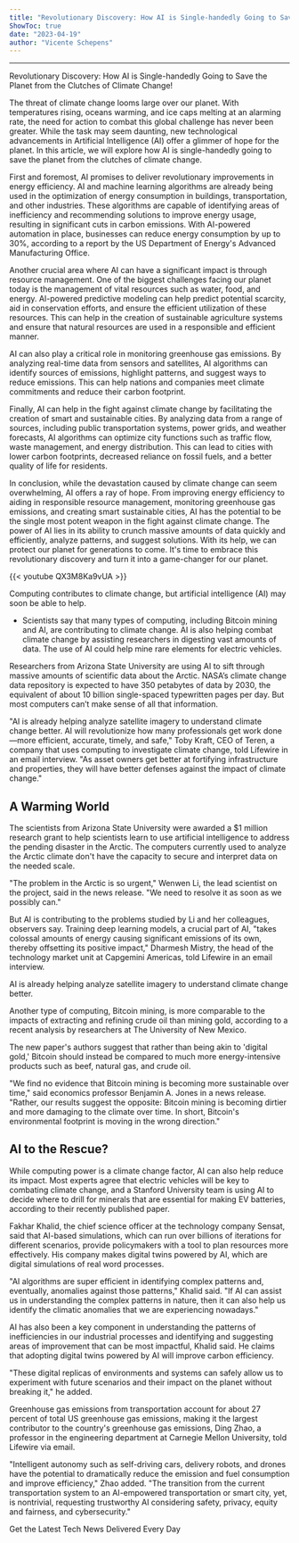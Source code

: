 ```yaml
---
title: "Revolutionary Discovery: How AI is Single-handedly Going to Save the Planet from the Clutches of Climate Change!"
ShowToc: true 
date: "2023-04-19"
author: "Vicente Schepens"
---
```

*****
Revolutionary Discovery: How AI is Single-handedly Going to Save the Planet from the Clutches of Climate Change!

The threat of climate change looms large over our planet. With temperatures rising, oceans warming, and ice caps melting at an alarming rate, the need for action to combat this global challenge has never been greater. While the task may seem daunting, new technological advancements in Artificial Intelligence (AI) offer a glimmer of hope for the planet. In this article, we will explore how AI is single-handedly going to save the planet from the clutches of climate change.

First and foremost, AI promises to deliver revolutionary improvements in energy efficiency. AI and machine learning algorithms are already being used in the optimization of energy consumption in buildings, transportation, and other industries. These algorithms are capable of identifying areas of inefficiency and recommending solutions to improve energy usage, resulting in significant cuts in carbon emissions. With AI-powered automation in place, businesses can reduce energy consumption by up to 30%, according to a report by the US Department of Energy's Advanced Manufacturing Office.

Another crucial area where AI can have a significant impact is through resource management. One of the biggest challenges facing our planet today is the management of vital resources such as water, food, and energy. AI-powered predictive modeling can help predict potential scarcity, aid in conservation efforts, and ensure the efficient utilization of these resources. This can help in the creation of sustainable agriculture systems and ensure that natural resources are used in a responsible and efficient manner.

AI can also play a critical role in monitoring greenhouse gas emissions. By analyzing real-time data from sensors and satellites, AI algorithms can identify sources of emissions, highlight patterns, and suggest ways to reduce emissions. This can help nations and companies meet climate commitments and reduce their carbon footprint.

Finally, AI can help in the fight against climate change by facilitating the creation of smart and sustainable cities. By analyzing data from a range of sources, including public transportation systems, power grids, and weather forecasts, AI algorithms can optimize city functions such as traffic flow, waste management, and energy distribution. This can lead to cities with lower carbon footprints, decreased reliance on fossil fuels, and a better quality of life for residents.

In conclusion, while the devastation caused by climate change can seem overwhelming, AI offers a ray of hope. From improving energy efficiency to aiding in responsible resource management, monitoring greenhouse gas emissions, and creating smart sustainable cities, AI has the potential to be the single most potent weapon in the fight against climate change. The power of AI lies in its ability to crunch massive amounts of data quickly and efficiently, analyze patterns, and suggest solutions. With its help, we can protect our planet for generations to come. It's time to embrace this revolutionary discovery and turn it into a game-changer for our planet.

{{< youtube QX3M8Ka9vUA >}} 




Computing contributes to climate change, but artificial intelligence (AI) may soon be able to help. 

 
- Scientists say that many types of computing, including Bitcoin mining and AI, are contributing to climate change. AI is also helping combat climate change by assisting researchers in digesting vast amounts of data. The use of AI could help mine rare elements for electric vehicles.

 

Researchers from Arizona State University are using AI to sift through massive amounts of scientific data about the Arctic. NASA’s climate change data repository is expected to have 350 petabytes of data by 2030, the equivalent of about 10 billion single-spaced typewritten pages per day. But most computers can’t make sense of all that information. 

 

"AI is already helping analyze satellite imagery to understand climate change better. AI will revolutionize how many professionals get work done—more efficient, accurate, timely, and safe," Toby Kraft, CEO of Teren, a company that uses computing to investigate climate change, told Lifewire in an email interview. "As asset owners get better at fortifying infrastructure and properties, they will have better defenses against the impact of climate change."

 
##   A Warming World  
 

The scientists from Arizona State University were awarded a $1 million research grant to help scientists learn to use artificial intelligence to address the pending disaster in the Arctic. The computers currently used to analyze the Arctic climate don't have the capacity to secure and interpret data on the needed scale. 

 

"The problem in the Arctic is so urgent," Wenwen Li, the lead scientist on the project, said in the news release. "We need to resolve it as soon as we possibly can."

 

But AI is contributing to the problems studied by Li and her colleagues, observers say. Training deep learning models, a crucial part of AI, "takes colossal amounts of energy causing significant emissions of its own, thereby offsetting its positive impact," Dharmesh Mistry, the head of the technology market unit at Capgemini Americas, told Lifewire in an email interview. 

 
AI is already helping analyze satellite imagery to understand climate change better.
 

Another type of computing, Bitcoin mining, is more comparable to the impacts of extracting and refining crude oil than mining gold, according to a recent analysis by researchers at The University of New Mexico.

 

The new paper's authors suggest that rather than being akin to 'digital gold,' Bitcoin should instead be compared to much more energy-intensive products such as beef, natural gas, and crude oil. 

 

"We find no evidence that Bitcoin mining is becoming more sustainable over time," said economics professor Benjamin A. Jones in a news release. "Rather, our results suggest the opposite: Bitcoin mining is becoming dirtier and more damaging to the climate over time. In short, Bitcoin's environmental footprint is moving in the wrong direction."

 
##   AI to the Rescue?  
 

While computing power is a climate change factor, AI can also help reduce its impact. Most experts agree that electric vehicles will be key to combating climate change, and a Stanford University team is using AI to decide where to drill for minerals that are essential for making EV batteries, according to their recently published paper. 

 

Fakhar Khalid, the chief science officer at the technology company Sensat, said that AI-based simulations, which can run over billions of iterations for different scenarios, provide policymakers with a tool to plan resources more effectively. His company makes digital twins powered by AI, which are digital simulations of real word processes. 

 

"AI algorithms are super efficient in identifying complex patterns and, eventually, anomalies against those patterns," Khalid said. "If AI can assist us in understanding the complex patterns in nature, then it can also help us identify the climatic anomalies that we are experiencing nowadays."

 

AI has also been a key component in understanding the patterns of inefficiencies in our industrial processes and identifying and suggesting areas of improvement that can be most impactful, Khalid said. He claims that adopting digital twins powered by AI will improve carbon efficiency. 

 

"These digital replicas of environments and systems can safely allow us to experiment with future scenarios and their impact on the planet without breaking it," he added.

 

Greenhouse gas emissions from transportation account for about 27 percent of total US greenhouse gas emissions, making it the largest contributor to the country's greenhouse gas emissions, Ding Zhao, a professor in the engineering department at Carnegie Mellon University, told Lifewire via email.

 

"Intelligent autonomy such as self-driving cars, delivery robots, and drones have the potential to dramatically reduce the emission and fuel consumption and improve efficiency," Zhao added. "The transition from the current transportation system to an AI-empowered transportation or smart city, yet, is nontrivial, requesting trustworthy AI considering safety, privacy, equity and fairness, and cybersecurity."

 

Get the Latest Tech News Delivered Every Day




